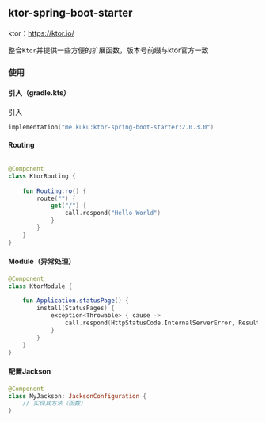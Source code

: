 ## ktor-spring-boot-starter

ktor：https://ktor.io/

整合`Ktor`并提供一些方便的扩展函数，版本号前缀与ktor官方一致


### 使用

#### 引入（gradle.kts）

引入

```kotlin
implementation("me.kuku:ktor-spring-boot-starter:2.0.3.0")
```

#### Routing

```kotlin

@Component
class KtorRouting {
    
    fun Routing.ro() {
        route("") {
            get("/") {
                call.respond("Hello World")
            }
        }
    }
}

```

#### Module（异常处理）

```kotlin
@Component
class KtorModule {
    
    fun Application.statusPage() {
        install(StatusPages) {
            exception<Throwable> { cause ->
                call.respond(HttpStatusCode.InternalServerError, Result.failure(cause.message ?: "服务器内部错误", null))
            }
        }
    }
}
```

#### 配置Jackson

```kotlin
@Component
class MyJackson: JacksonConfiguration {
    // 实现其方法（函数）
}
```